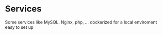# Services
Some services like MySQL, Nginx, php, ... dockerized for a local enviroment easy to set up

